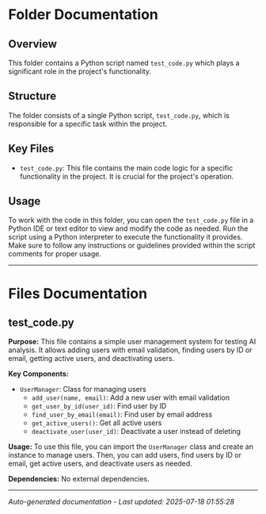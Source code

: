 # Folder Documentation

## Overview
This folder contains a Python script named `test_code.py` which plays a significant role in the project's functionality.

## Structure
The folder consists of a single Python script, `test_code.py`, which is responsible for a specific task within the project.

## Key Files
- `test_code.py`: This file contains the main code logic for a specific functionality in the project. It is crucial for the project's operation.

## Usage
To work with the code in this folder, you can open the `test_code.py` file in a Python IDE or text editor to view and modify the code as needed. Run the script using a Python interpreter to execute the functionality it provides. Make sure to follow any instructions or guidelines provided within the script comments for proper usage.

---

# Files Documentation

## test_code.py

**Purpose:** This file contains a simple user management system for testing AI analysis. It allows adding users with email validation, finding users by ID or email, getting active users, and deactivating users.

**Key Components:**
- `UserManager`: Class for managing users
  - `add_user(name, email)`: Add a new user with email validation
  - `get_user_by_id(user_id)`: Find user by ID
  - `find_user_by_email(email)`: Find user by email address
  - `get_active_users()`: Get all active users
  - `deactivate_user(user_id)`: Deactivate a user instead of deleting

**Usage:** To use this file, you can import the `UserManager` class and create an instance to manage users. Then, you can add users, find users by ID or email, get active users, and deactivate users as needed.

**Dependencies:** No external dependencies.

---
*Auto-generated documentation - Last updated: 2025-07-18 01:55:28*

